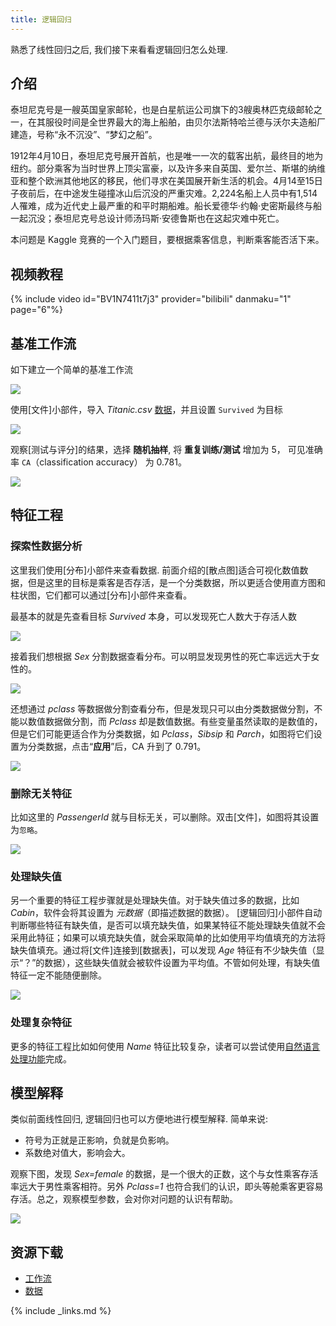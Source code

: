 ```yaml
---
title: 逻辑回归
---
```


熟悉了线性回归之后, 我们接下来看看逻辑回归怎么处理. 




## 介绍
泰坦尼克号是一艘英国皇家邮轮，也是白星航运公司旗下的3艘奥林匹克级邮轮之一，在其服役时间是全世界最大的海上船舶，由贝尔法斯特哈兰德与沃尔夫造船厂建造，号称“永不沉没”、“梦幻之船”。

1912年4月10日，泰坦尼克号展开首航，也是唯一一次的载客出航，最终目的地为纽约。部分乘客为当时世界上顶尖富豪，以及许多来自英国、爱尔兰、斯堪的纳维亚和整个欧洲其他地区的移民，他们寻求在美国展开新生活的机会。4月14至15日子夜前后，在中途发生碰撞冰山后沉没的严重灾难。2,224名船上人员中有1,514人罹难，成为近代史上最严重的和平时期船难。船长爱德华·约翰·史密斯最终与船一起沉没；泰坦尼克号总设计师汤玛斯·安德鲁斯也在这起灾难中死亡。

本问题是 Kaggle 竞赛的一个入门题目，要根据乘客信息，判断乘客能否活下来。

## 视频教程

{% include video id="BV1N7411t7j3" provider="bilibili" danmaku="1" page="6"%}

## 基准工作流

如下建立一个简单的基准工作流

![](/assets/images/tutorial/log-basic-workflow.png.webp)

使用[文件]小部件，导入 *Titanic.csv* [数据]，并且设置 `Survived` 为目标

![](/assets/images/tutorial/log-file.png.webp)

观察[测试与评分]的结果，选择 **随机抽样**, 将 **重复训练/测试** 增加为 5， 可见准确率 `CA`（classification accuracy） 为 0.781。

![](/assets/images/tutorial/log-test1.png.webp)

## 特征工程

### 探索性数据分析

这里我们使用[分布]小部件来查看数据. 前面介绍的[散点图]适合可视化数值数据，但是这里的目标是乘客是否存活，是一个分类数据，所以更适合使用直方图和柱状图，它们都可以通过[分布]小部件来查看。

最基本的就是先查看目标 *Survived* 本身，可以发现死亡人数大于存活人数

![](/assets/images/tutorial/log-dist.png.webp)

接着我们想根据 *Sex* 分割数据查看分布。可以明显发现男性的死亡率远远大于女性的。

![](/assets/images/tutorial/log-dist2.png.webp)


还想通过 *pclass* 等数据做分割查看分布，但是发现只可以由分类数据做分割，不能以数值数据做分割，而 *Pclass* 却是数值数据。有些变量虽然读取的是数值的，但是它们可能更适合作为分类数据，如 *Pclass*，*Sibsip* 和 *Parch*，如图将它们设置为分类数据，点击“**应用**”后，CA 升到了 0.791。

![](/assets/images/tutorial/log-test2.png.webp)

### 删除无关特征

比如这里的 *PassengerId* 就与目标无关，可以删除。双击[文件]，如图将其设置为`忽略`。

![](/assets/images/tutorial/log-file2.png.webp)


### 处理缺失值

另一个重要的特征工程步骤就是处理缺失值。对于缺失值过多的数据，比如 *Cabin*，软件会将其设置为 *元数据*（即描述数据的数据）。
[逻辑回归]小部件自动判断哪些特征有缺失值，是否可以填充缺失值，如果某特征不能处理缺失值就不会采用此特征；如果可以填充缺失值，就会采取简单的比如使用平均值填充的方法将缺失值填充。通过将[文件]连接到[数据表]，可以发现 *Age* 特征有不少缺失值（显示“？”的数据），这些缺失值就会被软件设置为平均值。不管如何处理，有缺失值特征一定不能随便删除。

![](/assets/images/tutorial/log-datatable.png.webp)

### 处理复杂特征

更多的特征工程比如如何使用 *Name* 特征比较复杂，读者可以尝试使用[自然语言处理功能](https://www.bilibili.com/video/BV18T4y1G7ji/)完成。

## 模型解释

类似前面线性回归, 逻辑回归也可以方便地进行模型解释. 简单来说:

* 符号为正就是正影响，负就是负影响。
* 系数绝对值大，影响会大。

观察下图，发现 *Sex=female* 的数据，是一个很大的正数，这个与女性乘客存活率远大于男性乘客相符。另外 *Pclass=1* 也符合我们的认识，即头等舱乘客更容易存活。总之，观察模型参数，会对你对问题的认识有帮助。

![](/assets/images/tutorial/log-exp.png.webp)



## 资源下载
* [工作流](/assets/workflows/2020/log.ows)
* [数据]




[数据]: https://share.weiyun.com/hg3VpNL1
{% include _links.md %}

